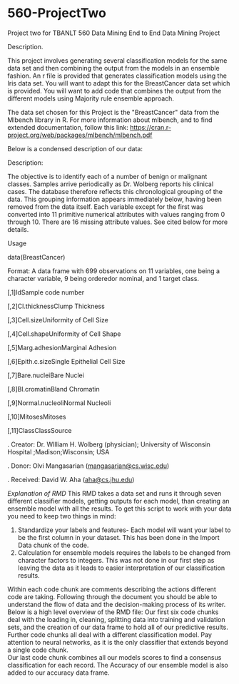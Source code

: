 # 560-ProjectTwo
Project two for TBANLT 560 Data Mining
End to End  Data Mining Project

Description.

This project involves generating several classification models for the same data set and then combining the output from the models in an ensemble fashion. 
An r file is provided that generates classification models using the Iris data set.  You will want to adapt this for the BreastCancer data set which is provided.  You will want to add code that combines the output from the different models using Majority rule ensemble approach.


The data set chosen for this Project is the "BreastCancer" data from the Mlbench library in R. For more information about mlbench, and to find extended documentation, follow this link:  https://cran.r-project.org/web/packages/mlbench/mlbench.pdf

Below is a condensed description of our data:

Description:

The objective is to identify each of a number of benign or malignant classes.  Samples arrive periodically as Dr. Wolberg reports his clinical cases. The database therefore reflects this chronological grouping of the data. This grouping information appears immediately below, having been removed from the data itself.  Each variable except for the first was converted into 11 primitive numerical attributes with values ranging from 0 through 10.  There are 16 missing attribute values.  See cited below for more details.

Usage

data(BreastCancer)

Format:
A data frame with 699 observations on 11 variables, one being a character variable, 9 being orderedor nominal, and 1 target class.

[,1]IdSample code number

[,2]Cl.thicknessClump Thickness

[,3]Cell.sizeUniformity of Cell Size

[,4]Cell.shapeUniformity of Cell Shape

[,5]Marg.adhesionMarginal Adhesion

[,6]Epith.c.sizeSingle Epithelial Cell Size

[,7]Bare.nucleiBare Nuclei

[,8]Bl.cromatinBland Chromatin

[,9]Normal.nucleoliNormal Nucleoli

[,10]MitosesMitoses

[,11]ClassClassSource


.  Creator:  Dr.  WIlliam H. Wolberg (physician); University of Wisconsin Hospital ;Madison;Wisconsin; USA

.  Donor: Olvi Mangasarian (mangasarian@cs.wisc.edu)

.  Received: David W. Aha (aha@cs.jhu.edu)


_Explanation of RMD_
This RMD takes a data set and runs it through seven different classifier models, getting outputs for each model, than creating an ensemble model with all the results. 
To get this script to work with your data you need to keep two things in mind:

1. Standardize your labels and features-  Each model will want your label to be the first column in your dataset.  This has been done in the Import Data chunk of the code.
2.  Calculation for ensemble models requires the labels to be changed from character factors to integers.  This was not done in our first step as leaving the data as it leads to easier interpretation of our classification results.  

Within each code chunk are comments describing the actions different code are taking.  Following through the document you should be able to understand the flow of data and the decision-making process of its writer. 
Below is a high level overview of the RMD file:
Our first six code chunks deal with the loading in, cleaning, splitting data into training and validation sets, and the creation of our data frame to hold all of our predictive results. 
Further code chunks all deal with a different classification model.  Pay attention to neural networks, as it is the only classifier that extends beyond a single code chunk.  
Our last code chunk combines all our models scores to find a consensus classification for each record.  The Accuracy of our ensemble model is also added to our accuracy data frame.  
